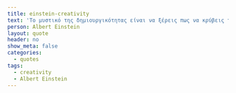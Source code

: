 ```yaml
---
title: einstein-creativity
text: 'Το μυστικό της δημιουργικότητας είναι να ξέρεις πως να κρύβεις τις πηγές σου.'
person: Albert Einstein
layout: quote
header: no
show_meta: false
categories:
  - quotes
tags:
  - creativity
  - Albert Einstein
---
```

